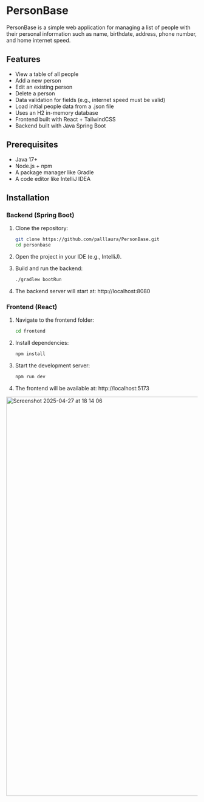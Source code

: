 # PersonBase
PersonBase is a simple web application for managing a list of people with their personal information such as name, birthdate, address, phone number, and home internet speed.

## Features

* View a table of all people
* Add a new person
* Edit an existing person
* Delete a person
* Data validation for fields (e.g., internet speed must be valid)
* Load initial people data from a .json file
* Uses an H2 in-memory database
* Frontend built with React + TailwindCSS
* Backend built with Java Spring Boot

## Prerequisites
* Java 17+
* Node.js + npm
* A package manager like Gradle
* A code editor like IntelliJ IDEA


## Installation
### Backend (Spring Boot)
1. Clone the repository:
   ```bash
   git clone https://github.com/palllaura/PersonBase.git
   cd personbase

2. Open the project in your IDE (e.g., IntelliJ).

3. Build and run the backend:
   ```bash
   ./gradlew bootRun
4. The backend server will start at:
   http://localhost:8080

### Frontend (React)
1. Navigate to the frontend folder:
   ```bash
   cd frontend
2. Install dependencies:
   ```bash
   npm install
3. Start the development server:
   ```bash
   npm run dev
4. The frontend will be available at:
   http://localhost:5173

<img width="1052" alt="Screenshot 2025-04-27 at 18 14 06" src="https://github.com/user-attachments/assets/e9f7cb2b-f74f-483f-bbd2-c12943ef9af5" />


